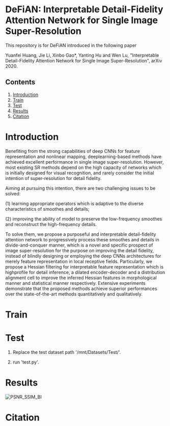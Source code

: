 # DeFiAN: Interpretable Detail-Fidelity Attention Network for Single Image Super-Resolution
This repository is for DeFiAN introduced in the following paper

Yuanfei Huang, Jie Li, Xinbo Gao*, Yanting Hu and Wen Lu, "Interpretable Detail-Fidelity Attention Network for Single Image Super-Resolution", arXiv 2020.

## Contents
1. [Introduction](#introduction)
2. [Train](#train)
3. [Test](#test)
4. [Results](#results)
5. [Citation](#citation)

# Introduction
Benefiting from the strong capabilities of deep CNNs for feature representation and nonlinear mapping, deeplearning-based methods have achieved excellent performance in single image super-resolution. However, most existing SR methods depend on the high capacity of networks which is initially designed for visual recognition, and rarely consider the initial intention of super-resolution for detail fidelity. 

Aiming at pursuing this intention, there are two challenging issues to be solved: 

(1) learning appropriate operators which is adaptive to the diverse characteristics of smoothes and details; 

(2) improving the ability of model to preserve the low-frequency smoothes and reconstruct the high-frequency details. 

To solve them, we propose a purposeful and interpretable detail-fidelity attention network to progressively process these smoothes and details in divide-and-conquer manner, which is a novel and specific prospect of image super-resolution for the purpose on improving the detail fidelity, instead of blindly designing or employing
the deep CNNs architectures for merely feature representation in local receptive fields. Particularly, we propose a Hessian filtering for interpretable feature representation which is highprofile for detail inference, a dilated encoder-decoder and a distribution alignment cell to improve the inferred Hessian features in morphological manner and statistical manner respectively. Extensive experiments demonstrate that the proposed methods achieve superior performances over the state-of-the-art methods quantitatively and qualitatively.

# Train

# Test
1. Replace the test dataset path '/mnt/Datasets/Test/'.

2. run 'test.py'.

# Results
![PSNR_SSIM_BI](/Figs/psnr_bi_1.PNG)

# Citation
